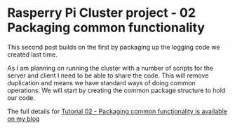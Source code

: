 Rasperry Pi Cluster project - 02 Packaging common functionality
===============================================================

This second post builds on the first by packaging up the logging code we created last time.

As I am planning on running the cluster with a number of scripts for the server and client I need
to be able to share the code. This will remove duplication and means we have standard ways of
doing common operations. We will start by creating the common package structure to hold our code.

The full details for
[Tutorial 02 - Packaging common functionality is available on my blog](https://chewett.co.uk/blog/881/raspberry-pi-cluster-node-02-packaging-common-functionality/)
